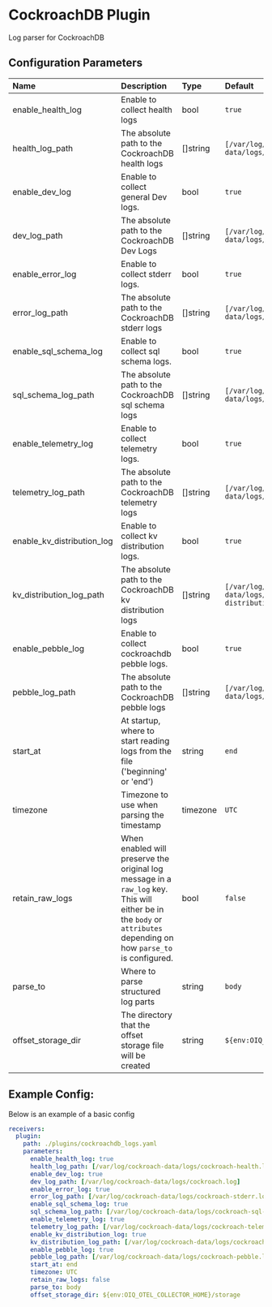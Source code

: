 # CockroachDB Plugin

Log parser for CockroachDB

## Configuration Parameters

| Name | Description | Type | Default | Required | Values |
|:-- |:-- |:-- |:-- |:-- |:-- |
| enable_health_log | Enable to collect health logs | bool | `true` | false |  |
| health_log_path | The absolute path to the CockroachDB health logs | []string | `[/var/log/cockroach-data/logs/cockroach-health.log]` | false |  |
| enable_dev_log | Enable to collect general Dev logs. | bool | `true` | false |  |
| dev_log_path | The absolute path to the CockroachDB Dev Logs | []string | `[/var/log/cockroach-data/logs/cockroach.log]` | false |  |
| enable_error_log | Enable to collect stderr logs. | bool | `true` | false |  |
| error_log_path | The absolute path to the CockroachDB stderr logs | []string | `[/var/log/cockroach-data/logs/cockroach-stderr.log]` | false |  |
| enable_sql_schema_log | Enable to collect sql schema logs. | bool | `true` | false |  |
| sql_schema_log_path | The absolute path to the CockroachDB sql schema logs | []string | `[/var/log/cockroach-data/logs/cockroach-sql-schema.log]` | false |  |
| enable_telemetry_log | Enable to collect telemetry logs. | bool | `true` | false |  |
| telemetry_log_path | The absolute path to the CockroachDB telemetry logs | []string | `[/var/log/cockroach-data/logs/cockroach-telemetry.log]` | false |  |
| enable_kv_distribution_log | Enable to collect kv distribution logs. | bool | `true` | false |  |
| kv_distribution_log_path | The absolute path to the CockroachDB kv distribution logs | []string | `[/var/log/cockroach-data/logs/cockroach-kv-distribution.log]` | false |  |
| enable_pebble_log | Enable to collect cockroachdb pebble logs. | bool | `true` | false |  |
| pebble_log_path | The absolute path to the CockroachDB pebble logs | []string | `[/var/log/cockroach-data/logs/cockroach-pebble.log]` | false |  |
| start_at | At startup, where to start reading logs from the file ('beginning' or 'end') | string | `end` | false | `beginning`, `end` |
| timezone | Timezone to use when parsing the timestamp | timezone | `UTC` | false |  |
| retain_raw_logs | When enabled will preserve the original log message in a `raw_log` key. This will either be in the `body` or `attributes` depending on how `parse_to` is configured. | bool | `false` | false |  |
| parse_to | Where to parse structured log parts | string | `body` | false | `body`, `attributes` |
| offset_storage_dir | The directory that the offset storage file will be created | string | `${env:OIQ_OTEL_COLLECTOR_HOME}/storage` | false |  |

## Example Config:

Below is an example of a basic config

```yaml
receivers:
  plugin:
    path: ./plugins/cockroachdb_logs.yaml
    parameters:
      enable_health_log: true
      health_log_path: [/var/log/cockroach-data/logs/cockroach-health.log]
      enable_dev_log: true
      dev_log_path: [/var/log/cockroach-data/logs/cockroach.log]
      enable_error_log: true
      error_log_path: [/var/log/cockroach-data/logs/cockroach-stderr.log]
      enable_sql_schema_log: true
      sql_schema_log_path: [/var/log/cockroach-data/logs/cockroach-sql-schema.log]
      enable_telemetry_log: true
      telemetry_log_path: [/var/log/cockroach-data/logs/cockroach-telemetry.log]
      enable_kv_distribution_log: true
      kv_distribution_log_path: [/var/log/cockroach-data/logs/cockroach-kv-distribution.log]
      enable_pebble_log: true
      pebble_log_path: [/var/log/cockroach-data/logs/cockroach-pebble.log]
      start_at: end
      timezone: UTC
      retain_raw_logs: false
      parse_to: body
      offset_storage_dir: ${env:OIQ_OTEL_COLLECTOR_HOME}/storage
```
